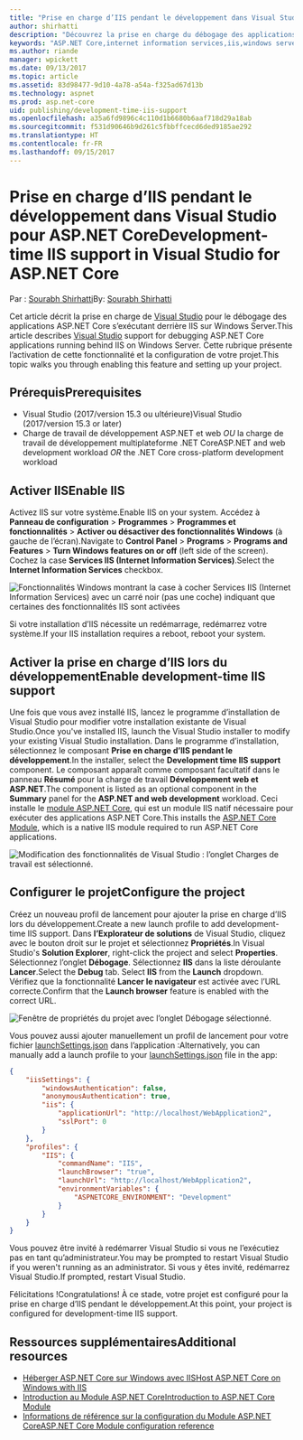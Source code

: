 ```yaml
---
title: "Prise en charge d’IIS pendant le développement dans Visual Studio pour ASP.NET Core"
author: shirhatti
description: "Découvrez la prise en charge du débogage des applications ASP.NET Core lors de l’exécution derrière IIS sur Windows Server."
keywords: "ASP.NET Core,internet information services,iis,windows server,module asp.net core,débogage"
ms.author: riande
manager: wpickett
ms.date: 09/13/2017
ms.topic: article
ms.assetid: 83d98477-9d10-4a78-a54a-f325ad67d13b
ms.technology: aspnet
ms.prod: asp.net-core
uid: publishing/development-time-iis-support
ms.openlocfilehash: a35a6fd9896c4c110d1b6680b6aaf718d29a18ab
ms.sourcegitcommit: f531d90646b9d261c5fbbffcecd6ded9185ae292
ms.translationtype: HT
ms.contentlocale: fr-FR
ms.lasthandoff: 09/15/2017
---
```

# <a name="development-time-iis-support-in-visual-studio-for-aspnet-core"></a><span data-ttu-id="d82db-104">Prise en charge d’IIS pendant le développement dans Visual Studio pour ASP.NET Core</span><span class="sxs-lookup"><span data-stu-id="d82db-104">Development-time IIS support in Visual Studio for ASP.NET Core</span></span>

<span data-ttu-id="d82db-105">Par : [Sourabh Shirhatti](https://twitter.com/sshirhatti)</span><span class="sxs-lookup"><span data-stu-id="d82db-105">By: [Sourabh Shirhatti](https://twitter.com/sshirhatti)</span></span>

<span data-ttu-id="d82db-106">Cet article décrit la prise en charge de [Visual Studio](https://www.visualstudio.com/vs/) pour le débogage des applications ASP.NET Core s’exécutant derrière IIS sur Windows Server.</span><span class="sxs-lookup"><span data-stu-id="d82db-106">This article describes [Visual Studio](https://www.visualstudio.com/vs/) support for debugging ASP.NET Core applications running behind IIS on Windows Server.</span></span> <span data-ttu-id="d82db-107">Cette rubrique présente l’activation de cette fonctionnalité et la configuration de votre projet.</span><span class="sxs-lookup"><span data-stu-id="d82db-107">This topic walks you through enabling this feature and setting up your project.</span></span>

## <a name="prerequisites"></a><span data-ttu-id="d82db-108">Prérequis</span><span class="sxs-lookup"><span data-stu-id="d82db-108">Prerequisites</span></span>

* <span data-ttu-id="d82db-109">Visual Studio (2017/version 15.3 ou ultérieure)</span><span class="sxs-lookup"><span data-stu-id="d82db-109">Visual Studio (2017/version 15.3 or later)</span></span>
* <span data-ttu-id="d82db-110">Charge de travail de développement ASP.NET et web *OU* la charge de travail de développement multiplateforme .NET Core</span><span class="sxs-lookup"><span data-stu-id="d82db-110">ASP.NET and web development workload *OR* the .NET Core cross-platform development workload</span></span>

## <a name="enable-iis"></a><span data-ttu-id="d82db-111">Activer IIS</span><span class="sxs-lookup"><span data-stu-id="d82db-111">Enable IIS</span></span>

<span data-ttu-id="d82db-112">Activez IIS sur votre système.</span><span class="sxs-lookup"><span data-stu-id="d82db-112">Enable IIS on your system.</span></span> <span data-ttu-id="d82db-113">Accédez à **Panneau de configuration** > **Programmes** > **Programmes et fonctionnalités** > **Activer ou désactiver des fonctionnalités Windows** (à gauche de l’écran).</span><span class="sxs-lookup"><span data-stu-id="d82db-113">Navigate to **Control Panel** > **Programs** > **Programs and Features** > **Turn Windows features on or off** (left side of the screen).</span></span> <span data-ttu-id="d82db-114">Cochez la case **Services IIS (Internet Information Services)**.</span><span class="sxs-lookup"><span data-stu-id="d82db-114">Select the **Internet Information Services** checkbox.</span></span>

![Fonctionnalités Windows montrant la case à cocher Services IIS (Internet Information Services) avec un carré noir (pas une coche) indiquant que certaines des fonctionnalités IIS sont activées](development-time-iis-support/_static/enable_iis.png)

<span data-ttu-id="d82db-116">Si votre installation d’IIS nécessite un redémarrage, redémarrez votre système.</span><span class="sxs-lookup"><span data-stu-id="d82db-116">If your IIS installation requires a reboot, reboot your system.</span></span>

## <a name="enable-development-time-iis-support"></a><span data-ttu-id="d82db-117">Activer la prise en charge d’IIS lors du développement</span><span class="sxs-lookup"><span data-stu-id="d82db-117">Enable development-time IIS support</span></span>

<span data-ttu-id="d82db-118">Une fois que vous avez installé IIS, lancez le programme d’installation de Visual Studio pour modifier votre installation existante de Visual Studio.</span><span class="sxs-lookup"><span data-stu-id="d82db-118">Once you've installed IIS, launch the Visual Studio installer to modify your existing Visual Studio installation.</span></span> <span data-ttu-id="d82db-119">Dans le programme d’installation, sélectionnez le composant **Prise en charge d’IIS pendant le développement**.</span><span class="sxs-lookup"><span data-stu-id="d82db-119">In the installer, select the **Development time IIS support** component.</span></span> <span data-ttu-id="d82db-120">Le composant apparaît comme composant facultatif dans le panneau **Résumé** pour la charge de travail **Développement web et ASP.NET**.</span><span class="sxs-lookup"><span data-stu-id="d82db-120">The component is listed as an optional component in the **Summary** panel for the **ASP.NET and web development** workload.</span></span> <span data-ttu-id="d82db-121">Ceci installe le [module ASP.NET Core](xref:fundamentals/servers/aspnet-core-module), qui est un module IIS natif nécessaire pour exécuter des applications ASP.NET Core.</span><span class="sxs-lookup"><span data-stu-id="d82db-121">This installs the [ASP.NET Core Module](xref:fundamentals/servers/aspnet-core-module), which is a native IIS module required to run ASP.NET Core applications.</span></span>

![Modification des fonctionnalités de Visual Studio : l’onglet Charges de travail est sélectionné.](development-time-iis-support/_static/development_time_support.png)

## <a name="configure-the-project"></a><span data-ttu-id="d82db-125">Configurer le projet</span><span class="sxs-lookup"><span data-stu-id="d82db-125">Configure the project</span></span>

<span data-ttu-id="d82db-126">Créez un nouveau profil de lancement pour ajouter la prise en charge d’IIS lors du développement.</span><span class="sxs-lookup"><span data-stu-id="d82db-126">Create a new launch profile to add development-time IIS support.</span></span> <span data-ttu-id="d82db-127">Dans **l’Explorateur de solutions** de Visual Studio, cliquez avec le bouton droit sur le projet et sélectionnez **Propriétés**.</span><span class="sxs-lookup"><span data-stu-id="d82db-127">In Visual Studio's **Solution Explorer**, right-click the project and select **Properties**.</span></span> <span data-ttu-id="d82db-128">Sélectionnez l’onglet **Débogage**. Sélectionnez **IIS** dans la liste déroulante **Lancer**.</span><span class="sxs-lookup"><span data-stu-id="d82db-128">Select the **Debug** tab. Select **IIS** from the **Launch** dropdown.</span></span> <span data-ttu-id="d82db-129">Vérifiez que la fonctionnalité **Lancer le navigateur** est activée avec l’URL correcte.</span><span class="sxs-lookup"><span data-stu-id="d82db-129">Confirm that the **Launch browser** feature is enabled with the correct URL.</span></span>

![Fenêtre de propriétés du projet avec l’onglet Débogage sélectionné.](development-time-iis-support/_static/project_properties.png)

<span data-ttu-id="d82db-134">Vous pouvez aussi ajouter manuellement un profil de lancement pour votre fichier [launchSettings.json](http://json.schemastore.org/launchsettings) dans l’application :</span><span class="sxs-lookup"><span data-stu-id="d82db-134">Alternatively, you can manually add a launch profile to your [launchSettings.json](http://json.schemastore.org/launchsettings) file in the app:</span></span>

```json
{
    "iisSettings": {
        "windowsAuthentication": false,
        "anonymousAuthentication": true,
        "iis": {
            "applicationUrl": "http://localhost/WebApplication2",
            "sslPort": 0
        }
    },
    "profiles": {
        "IIS": {
            "commandName": "IIS",
            "launchBrowser": "true",
            "launchUrl": "http://localhost/WebApplication2",
            "environmentVariables": {
                "ASPNETCORE_ENVIRONMENT": "Development"
            }
        }
    }
}
```

<span data-ttu-id="d82db-135">Vous pouvez être invité à redémarrer Visual Studio si vous ne l’exécutiez pas en tant qu’administrateur.</span><span class="sxs-lookup"><span data-stu-id="d82db-135">You may be prompted to restart Visual Studio if you weren't running as an administrator.</span></span> <span data-ttu-id="d82db-136">Si vous y êtes invité, redémarrez Visual Studio.</span><span class="sxs-lookup"><span data-stu-id="d82db-136">If prompted, restart Visual Studio.</span></span>

<span data-ttu-id="d82db-137">Félicitations !</span><span class="sxs-lookup"><span data-stu-id="d82db-137">Congratulations!</span></span> <span data-ttu-id="d82db-138">À ce stade, votre projet est configuré pour la prise en charge d’IIS pendant le développement.</span><span class="sxs-lookup"><span data-stu-id="d82db-138">At this point, your project is configured for development-time IIS support.</span></span> 

## <a name="additional-resources"></a><span data-ttu-id="d82db-139">Ressources supplémentaires</span><span class="sxs-lookup"><span data-stu-id="d82db-139">Additional resources</span></span>

* [<span data-ttu-id="d82db-140">Héberger ASP.NET Core sur Windows avec IIS</span><span class="sxs-lookup"><span data-stu-id="d82db-140">Host ASP.NET Core on Windows with IIS</span></span>](xref:publishing/iis)
* [<span data-ttu-id="d82db-141">Introduction au Module ASP.NET Core</span><span class="sxs-lookup"><span data-stu-id="d82db-141">Introduction to ASP.NET Core Module</span></span>](xref:fundamentals/servers/aspnet-core-module)
* [<span data-ttu-id="d82db-142">Informations de référence sur la configuration du Module ASP.NET Core</span><span class="sxs-lookup"><span data-stu-id="d82db-142">ASP.NET Core Module configuration reference</span></span>](xref:hosting/aspnet-core-module)
